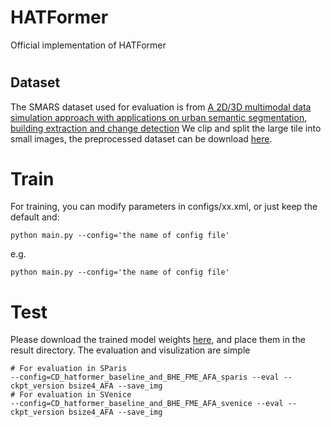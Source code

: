 # HATFormer
Official implementation of HATFormer
# 
## Dataset
The SMARS dataset used for evaluation is from [A 2D/3D multimodal data simulation approach with applications on urban semantic segmentation, building extraction and change detection](https://www.sciencedirect.com/science/article/pii/S092427162300254X)
We clip and split the large tile into small images, the preprocessed dataset can be download [here](https://pan.baidu.com/s/1TGbuuy1PAMKI4DegVE6QZA?pwd=7vux). 
# Train
For training, you can modify parameters in configs/xx.xml, or just keep the default and:
```
python main.py --config='the name of config file'
```
e.g.
```
python main.py --config='the name of config file' 
```
# Test
Please download the trained model weights [here](https://pan.baidu.com/s/1NOyULHy3zBHb4ef4skuMVQ?pwd=z929 ), and place them in the result directory.
The evaluation and visulization are simple
```
# For evaluation in SParis 
--config=CD_hatformer_baseline_and_BHE_FME_AFA_sparis --eval --ckpt_version bsize4_AFA --save_img
# For evaluation in SVenice
--config=CD_hatformer_baseline_and_BHE_FME_AFA_svenice --eval --ckpt_version bsize4_AFA --save_img
```
